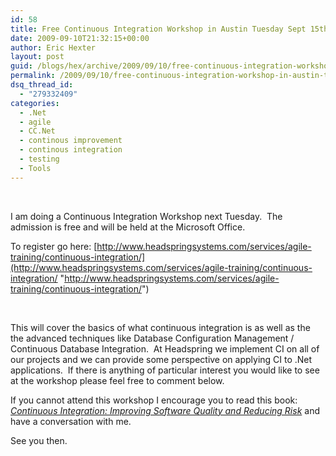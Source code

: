 ```yaml
---
id: 58
title: Free Continuous Integration Workshop in Austin Tuesday Sept 15th 1pm-5pm
date: 2009-09-10T21:32:15+00:00
author: Eric Hexter
layout: post
guid: /blogs/hex/archive/2009/09/10/free-continuous-integration-workshop-in-austin-tuesday-sept-15th-1pm-5pm.aspx
permalink: /2009/09/10/free-continuous-integration-workshop-in-austin-tuesday-sept-15th-1pm-5pm/
dsq_thread_id:
  - "279332409"
categories:
  - .Net
  - agile
  - CC.Net
  - continous improvement
  - continous integration
  - testing
  - Tools
---
```

&#160;

I am doing a Continuous Integration Workshop next Tuesday.&#160; The admission is free and will be held at the Microsoft Office.&#160; 

To register go here: [http://www.headspringsystems.com/services/agile-training/continuous-integration/](http://www.headspringsystems.com/services/agile-training/continuous-integration/ "http://www.headspringsystems.com/services/agile-training/continuous-integration/")

&#160;

This will cover the basics of what continuous integration is as well as the the advanced techniques like Database Configuration Management / Continuous Database Integration.&#160; At Headspring we implement CI on all of our projects and we can provide some perspective on applying CI to .Net applications.&#160; If there is anything of particular interest you would like to see at the workshop please feel free to comment below.

If you cannot attend this workshop I encourage you to read this book: _[Continuous Integration: Improving Software Quality and Reducing Risk](http://www.amazon.com/gp/product/0321336380)_ and have a conversation with me.

See you then.